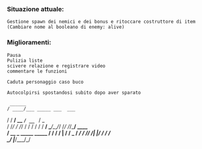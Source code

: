 ### Situazione attuale:
    Gestione spawn dei nemici e dei bonus e ritoccare costruttore di item
    (Cambiare nome al booleano di enemy: alive) 
    
    


### Miglioramenti:

    Pausa  
    Pulizia liste
    scivere relazione e registrare video
    commentare le funzioni
    
    Caduta personaggio caso buco 

    Autocolpirsi spostandosi subito dopo aver sparato

     ______                   
    / ____/___ _____ ___  ___ 
   / / __/ __ `/ __ `__ \/ _ \
  / /_/ / /_/ / / / / / /  __/
  \____/\__,_/_/ /_/ /_/\___/ 
     ____                 
    / __ \_   _____  _____
   / / / / | / / _ \/ ___/
  / /_/ /| |/ /  __/ /    
  \____/ |___/\___/_/                                                   
